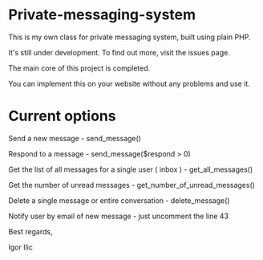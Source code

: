 Private-messaging-system
========================

This is my own class for private messaging system, built using plain PHP. 

It's still under development. To find out more, visit the issues page.

The main core of this project is completed. 

You can implement this on your website without any problems and use it.


Current options
===============

Send a new message - send_message()

Respond to a message - send_message($respond > 0)

Get the list of all messages for a single user ( inbox ) - get_all_messages()

Get the number of unread messages - get_number_of_unread_messages()

Delete a single message or entire conversation - delete_message()

Notify user by email of new message - just uncomment the line 43


Best regards,

Igor Ilic
